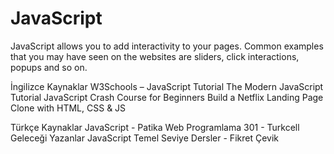 # JavaScript

JavaScript allows you to add interactivity to your pages. Common examples that you may have seen on the websites are sliders, click interactions, popups and so on.

<ResourceGroupTitle>İngilizce Kaynaklar</ResourceGroupTitle>
<BadgeLink badgeText='Read' colorScheme="yellow" href='https://www.w3schools.com/js/'>W3Schools – JavaScript Tutorial</BadgeLink>
<BadgeLink badgeText='Read' colorScheme="yellow" href='https://javascript.info/'>The Modern JavaScript Tutorial</BadgeLink>
<BadgeLink badgeText='Watch' href='https://youtu.be/hdI2bqOjy3c?t=2'>JavaScript Crash Course for Beginners</BadgeLink>
<BadgeLink badgeText='Watch' href='https://youtu.be/P7t13SGytRk?t=22'>Build a Netflix Landing Page Clone with HTML, CSS & JS</BadgeLink>

<ResourceGroupTitle>Türkçe Kaynaklar</ResourceGroupTitle>
<BadgeLink badgeText='Ders' colorScheme="green" href='https://app.patika.dev/courses/javascript/?ref=yazilimcininyolharitasi.com'>JavaScript - Patika</BadgeLink>
<BadgeLink badgeText='Ders' colorScheme="green" href='https://gelecegiyazanlar.turkcell.com.tr/konu/egitim/301-javascript/javascript-nedir/?ref=yazilimcininyolharitasi.com'>Web Programlama 301 - Turkcell Geleceği Yazanlar</BadgeLink>
<BadgeLink badgeText='Ders' colorScheme="green" href='https://www.youtube.com/playlist?list=PLkDTLUcoIKU39CGxyDVyGbqkmL3LwQRzB?ref=yazilimcininyolharitasi.com'>JavaScript Temel Seviye Dersler - Fikret Çevik</BadgeLink>